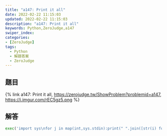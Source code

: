 ```yaml
---
title: "a147: Print it all"
date: 2022-02-22 11:15:03
updated: 2022-02-22 11:15:03
description: "a147: Print it all"
keywords: Python,ZeroJudge,a147
swiper_index: 
categories:
- [ZeroJudge]
tags:
  - Python
  - 解題答案
  - ZeroJudge
---
```


## 題目
{% link a147: Print it all, https://zerojudge.tw/ShowProblem?problemid=a147, https://i.imgur.com/rEC5gz5.png %}

## 解答
```python
exec('import sys\nfor j in map(int,sys.stdin):print(" ".join([str(i) for i in range(1,j) if i !=0 and i % 7 != 0]))')
```